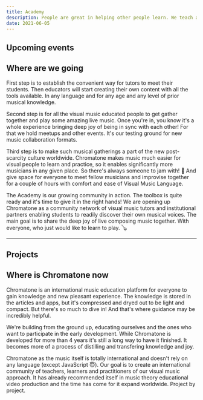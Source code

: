 ```yaml
---
title: Academy
description: People are great in helping other people learn. We teach and inspire diving deep on music.
date: 2021-06-05
---
```


## Upcoming events

<script setup>
import { computed } from 'vue'
import { useDateFormat, useNow } from '@vueuse/core'
import { data } from '../db/academy.data'

const today = useDateFormat(useNow(), 'YYYY-MM-DD')
const upcoming = computed(()=>data.events.filter(ev=>ev.date>today.value))
</script>

<div class="m-4 flex flex-col gap-8" >
<EventCard v-for="event in upcoming" :key="event" v-bind="event">
 </EventCard>
</div>

## Where are we going

First step is to establish the convenient way for tutors to meet their students. Then educators will start creating their own content with all the tools available. In any language and for any age and any level of prior musical knowledge.

Second step is for all the visual music educated people to get gather together and play some amazing live music. Once you're in, you know it's a whole experience bringing deep joy of being in sync with each other! For that we hold meetups and other events. It's our testing ground for new music collaboration formats.

Third step is to make such musical gatherings a part of the new post-scarcity culture worldwide. Chromatone makes music much easier for visual people to learn and practice, so it enables significantly more musicians in any given place. So there's always someone to jam with! 🤩 And give space for everyone to meet fellow musicians and improvise together for a couple of hours with comfort and ease of Visual Music Language.

The Academy is our growing community in action. The toolbox is quite ready and it's time to give it in the right hands! We are opening up Chromatone as a community network of visual music tutors and institutional partners enabling students to readily discover their own musical voices. The main goal is to share the deep joy of live composing music together. With everyone, who just would like to learn to play. 🪕

---

## Projects

<ProjectList :projects="data?.projects"/>

## Where is Chromatone now

Chromatone is an international music education platform for everyone to gain knowledge and new pleasant experience. The knowledge is stored in the articles and apps, but it's compressed and dryed out to be light and compact. But there's so much to dive in! And that's where guidance may be incredibly helpful.

We're building from the ground up, educating ourselves and the ones who want to participate in the early development. While Chromatone is developed for more than 4 years it's still a long way to have it finished. It becomes more of a process of distilling and transfering knowledge and joy.

Chromatone as the music itself is totally international and doesn't rely on any language (except JavaScript 😇). Our goal is to create an international community of teachers, learners and practitioners of our visual music approach. It has already recommended itself in music theory educational video production and the time has come for it expand worldwide. Project by project.
